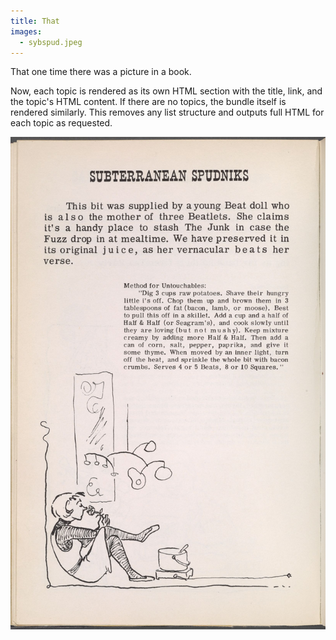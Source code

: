 ```yaml
---
title: That
images:
  - sybspud.jpeg
---
```


That one time there was a picture in a book. 

Now, each topic is rendered as its own HTML section with the title, link, and the topic's HTML content. If there are no topics, the bundle itself is rendered similarly. This removes any list structure and outputs full HTML for each topic as requested.

![read and sit](sybspud.jpeg)